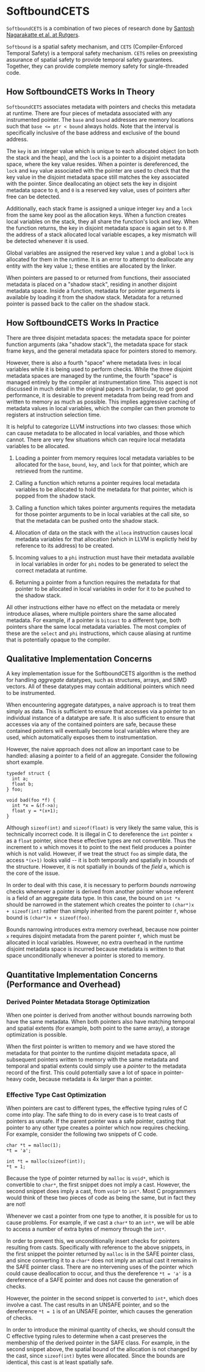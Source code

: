 # SoftboundCETS

`SoftboundCETS` is a combination of two pieces of research done by [Santosh
Nagarakatte et al. at
Rutgers](https://www.cs.rutgers.edu/~santosh.nagarakatte/softbound/).

`Softbound` is a spatial safety mechanism, and `CETS` (Compiler-Enforced
Temporal Safety) is a temporal safety mechanism. `CETS` relies on preexisting
assurance of spatial safety to provide temporal safety guarantees. Together,
they can provide complete memory safety for single-threaded code.

## How SoftboundCETS Works In Theory

`SoftboundCETS` associates metadata with pointers and checks this metadata at
runtime. There are four pieces of metadata associated with any instrumented
pointer. The `base` and `bound` addresses are memory locations such that `base
<= ptr < bound` always holds. Note that the interval is specifically inclusive
of the base address and exclusive of the bound address.

The `key` is an integer value which is unique to each allocated object (on both
the stack and the heap), and the `lock` is a pointer to a disjoint metadata
space, where the key value resides. When a pointer is dereferenced, the `lock`
and `key` value associated with the pointer are used to check that the key
value in the disjoint metadata space still matches the key associated with the
pointer. Since deallocating an object sets the key in disjoint metadata space
to `0`, and `0` is a reserved key value, uses of pointers after free can be
detected.

Additionally, each stack frame is assigned a unique integer `key` and a `lock`
from the same key pool as the allocation keys. When a function creates
local variables on the stack, they all share the function's lock and key. When
the function returns, the key in disjoint metadata space is again set to `0`.
If the address of a stack allocated local variable escapes, a key mismatch
will be detected whenever it is used.

Global variables are assigned the reserved key value `1` and a global `lock` is
allocated for them in the runtime. It is an error to attempt to deallocate any
entity with the key value `1`; these entities are allocated by the linker.

When pointers are passed to or returned from functions, their associated
metadata is placed on a "shadow stack", residing in another disjoint metadata
space. Inside a function, metadata for pointer arguments is available by
loading it from the shadow stack. Metadata for a returned pointer is passed
back to the caller on the shadow stack.

## How SoftboundCETS Works In Practice

There are three disjoint metadata spaces: the metadata space for pointer
function arguments (aka "shadow stack"), the metadata space for stack frame
keys, and the general metadata space for pointers stored to memory.

However, there is also a fourth "space" where metadata lives: in local
variables while it is being used to perform checks. While the three disjoint
metadata spaces are managed by the runtime, the fourth "space" is managed
entirely by the compiler at instrumentation time. This aspect is not discussed
in much detail in the original papers. In particular, to get good performance,
it is desirable to prevent metadata from being read from and written to memory
as much as possible. This implies aggressive caching of metadata values in
local variables, which the compiler can then promote to registers at
instruction selection time.

It is helpful to categorize LLVM instructions into two classes: those which can
cause metadata to be allocated in local variables, and those which cannot.
There are very few situations which can require local metadata variables to be
allocated.

1. Loading a pointer from memory requires local metadata variables to
be allocated for the `base`, `bound`, `key`, and `lock` for that pointer, which
are retrieved from the runtime.

2. Calling a function which returns a pointer
requires local metadata variables to be allocated to hold the metadata for that
pointer, which is popped from the shadow stack.

3. Calling a function which takes
pointer arguments requires the metadata for those pointer arguments to be in
local variables at the call site, so that the metadata can be pushed onto the
shadow stack.

4. Allocation of data on the stack with the `alloca`
instruction causes local metadata variables for that allocation (which in LLVM
is explictly held by reference to its address) to be created.

5. Incoming values to a `phi` instruction must have their metadata available in
local variables in order for `phi` nodes to be generated to select the correct
metadata at runtime.

6. Returning a pointer from a function requires the metadata for that pointer
to be allocated in local variables in order for it to be pushed to the shadow
stack.

All other instructions either have no effect on the metadata or merely
introduce aliases, where multiple pointers share the same allocated metadata.
For example, if a pointer is `bitcast` to a different type, both pointers share
the same local metadata variables. The most complex of these are the `select`
and `phi` instructions, which cause aliasing at runtime that is potentially
opaque to the compiler.

## Qualitative Implementation Concerns

A key implementation issue for the SoftboundCETS algorithm is the method for
handling _aggregate_ datatypes, such as structures, arrays, and SIMD vectors.
All of these datatypes may contain additional pointers which need to be
instrumented.

When encountering aggregate datatypes, a naive approach is to treat them simply
as data. This is sufficient to ensure that accesses via a pointer to an
individual instance of a datatype are safe. It is also
sufficient to ensure that accesses via any of the contained pointers are safe,
because these contained pointers will eventually become local variables
where they are used, which automatically exposes them to instrumentation.

However, the naive approach does not allow an important case to be handled:
aliasing a pointer to a field of an aggregate. Consider the following short
example.

```
typedef struct {
  int a;
  float b;
} foo;

void bad(foo *f) {
  int *x = &(f->a);
  float y = *(x+1);
}
```

Although `sizeof(int)` and `sizeof(float)` is very likely the same value, this
is technically incorrect code. It is illegal in C to dereference the `int`
pointer `x` as a `float` pointer, since these effective types are not
convertible. Thus the increment to `x` which moves it to point to the next
field produces a pointer which is not valid. However, if we treat the struct
`foo` as simple data, the access `*(x+1)` looks valid -- it is both temporally
and spatially in bounds of the structure. However, it is not spatially in
bounds of the _field_ `a`, which is the core of the issue.

In order to deal with this case, it is necessary to perform *bounds narrowing*
checks whenever a pointer is derived from another pointer whose referent is a
field of an aggregate data type. In this case, the bound on `int *x` should be
narrowed in the statement which creates the pointer to `(char*)x + sizeof(int)`
rather than simply inherited from the parent pointer `f`, whose bound is
`(char*)x + sizeof(foo)`.

Bounds narrowing introduces extra memory overhead, because now pointer `x`
requires disjoint metadata from the parent pointer `f`, which must be allocated
in local variables. However, no extra overhead in the runtime disjoint metadata
space is incurred because metadata is written to that space unconditionally
whenever a pointer is stored to memory.


## Quantitative Implementation Concerns (Performance and Overhead)

### Derived Pointer Metadata Storage Optimization

When one pointer is derived from another without bounds narrowing both have the
same metadata. When both pointers also have matching temporal and spatial
extents (for example, both point to the same array), a storage optimization is
possible.

When the first pointer is written to memory and we have stored the metadata for
that pointer to the runtime disjoint metadata space, all subsequent pointers
written to memory with the same metadata and temporal and spatial extents could
simply use a *pointer* to the metadata record of the first. This could
potentially save a lot of space in pointer-heavy code, because metadata is 4x
larger than a pointer.

### Effective Type Cast Optimization

When pointers are cast to different types, the effective typing rules of C come
into play. The safe thing to do in every case is to treat casts of pointers as
unsafe. If the parent pointer was a safe pointer, casting that pointer to any
other type creates a pointer which now requires checking. For example, consider
the following two snippets of C code.

```
char *t = malloc(1);
*t = 'a';
```

```
int *t = malloc(sizeof(int));
*t = 1;
```

Because the type of pointer returned by `malloc` is `void*`, which is
convertible to `char*`, the first snippet does not imply a cast. However, the
second snippet does imply a cast, from `void*` to `int*`. Most C programmers
would think of these two pieces of code as being the same, but in fact they are
not!

Whenever we cast a pointer from one type to another, it is possible for us to
cause problems. For example, if we cast a `char*` to an `int*`, we will be able
to access a number of extra bytes of memory through the `int*`.

In order to prevent this, we unconditionally insert checks for pointers
resulting from casts. Specifically with reference to the above snippets, in
the first snippet the pointer returned by `malloc` is in the SAFE pointer
class, and since converting it to a `char*` does not imply an actual cast it
remains in the SAFE pointer class. There are no intervening uses of the pointer
which could cause deallocation to occur, and thus the dereference `*t = 'a'` is
a dereference of a SAFE pointer and does not cause the generation of checks.

However, the pointer in the second snippet is converted to `int*`, which does
involve a cast. The cast results in an UNSAFE pointer, and so the dereference
`*t = 1` is of an UNSAFE pointer, which causes the generation of checks.

In order to introduce the minimal quantity of checks, we should consult the C
effective typing rules to determine when a cast preserves the membership of the
derived pointer in the SAFE class. For example, in the second snippet above,
the spatial bound of the allocation is not changed by the cast, since
`sizeof(int)` bytes were allocated. Since the bounds are identical, this cast
is at least spatially safe.
